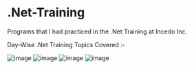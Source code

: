 # .Net-Training
Programs that I had practiced in the .Net Training at Incedo Inc.

Day-Wise .Net Training Topics Covered :-



![image](https://user-images.githubusercontent.com/44071644/158123294-0f81b610-cd22-420f-910f-f5a7e024fb4e.png)
![image](https://user-images.githubusercontent.com/44071644/158123458-fb3819d8-8dc3-4e5f-9f34-87668b704b83.png)
![image](https://user-images.githubusercontent.com/44071644/158123480-f7ec7827-03af-4b4c-9b0d-899e65d06ff7.png)
![image](https://user-images.githubusercontent.com/44071644/158123497-6688e163-0bc1-4f57-8ed5-1d194863b77d.png)
